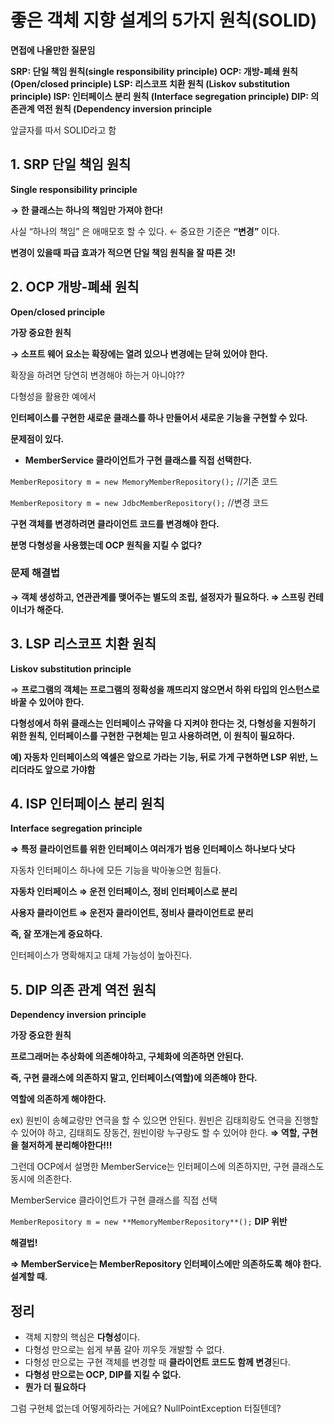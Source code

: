 # 좋은 객체 지향 설계의 5가지 원칙(SOLID)

**면접에 나올만한 질문임**

**SRP: 단일 책임 원칙(single responsibility principle)
OCP: 개방-폐쇄 원칙 (Open/closed principle)
LSP: 리스코프 치환 원칙 (Liskov substitution principle)
ISP: 인터페이스 분리 원칙 (Interface segregation principle)
DIP: 의존관계 역전 원칙 (Dependency inversion principle**

앞글자를 따서 SOLID라고 함

## 1. SRP 단일 책임 원칙

**Single responsibility principle**

**→ 한 클래스는 하나의 책임만 가져야 한다!**

사실 “하나의 책임” 은 애매모호 할 수 있다.   ←  중요한 기준은 **“변경”** 이다. 

**변경이 있을때 파급 효과가 적으면 단일 책임 원칙을 잘 따른 것!**

## 2. OCP 개방-폐쇄 원칙

**Open/closed principle**

**가장 중요한 원칙**

**→ 소프트 웨어 요소는 확장에는 열려 있으나 변경에는 닫혀 있어야 한다.**

확장을 하려면 당연히 변경해야 하는거 아니야??

다형성을 활용한 예에서

**인터페이스를 구현한 새로운 클래스를 하나 만들어서 새로운 기능을 구현할 수 있다.**

**문제점이 있다.**

- **MemberService 클라이언트가 구현 클래스를 직접 선택한다.**

`MemberRepository m = new MemoryMemberRepository();` //기존 코드

`MemberRepository m = new JdbcMemberRepository();` //변경 코드

**구현 객체를 변경하려면 클라이언트 코드를 변경해야 한다.**

**분명 다형성을 사용했는데 OCP 원칙을 지킬 수 없다?**

### 문제 해결법

**→ 객체 생성하고, 연관관계를 맺어주는 별도의 조립, 설정자가 필요하다. ⇒ 스프링 컨테이너가 해준다.**

## 3. LSP 리스코프 치환 원칙

**Liskov substitution principle**

⇒ **프로그램의 객체는 프로그램의 정확성을 깨뜨리지 않으면서 하위 타입의 인스턴스로 바꿀 수 있어야 한다.**

**다형성에서 하위 클래스는 인터페이스 규약을 다 지켜야 한다는 것, 다형성을 지원하기 위한 원칙, 
인터페이스를 구현한 구현체는 믿고 사용하려면, 이 원칙이 필요하다.**

**예) 자동차 인터페이스의 엑셀은 앞으로 가라는 기능, 뒤로 가게 구현하면 LSP 위반, 
느리더라도 앞으로 가야함**

## 4. ISP 인터페이스 분리 원칙

**Interface segregation principle**

**⇒ 특정 클라이언트를 위한 인터페이스 여러개가 범용 인터페이스 하나보다 낫다**

자동차 인터페이스 하나에 모든 기능을 박아놓으면 힘들다.

**자동차 인터페이스 ⇒ 운전 인터페이스, 정비 인터페이스로 분리**

**사용자 클라이언트 ⇒ 운전자 클라이언트, 정비사 클라이언트로 분리**

**즉, 잘 쪼개는게 중요하다.**

인터페이스가 명확해지고 대체 가능성이 높아진다.

## 5. DIP 의존 관계 역전 원칙

**Dependency inversion principle**

**가장 중요한 원칙**

**프로그래머는 추상화에 의존해야하고, 구체화에 의존하면 안된다.**

**즉, 구현 클래스에 의존하지 말고, 인터페이스(역할)에 의존해야 한다.** 

**역할에 의존하게 해야한다.** 

ex) 원빈이 송혜교랑만 연극을 할 수 있으면 안된다.
원빈은 김태희랑도 연극을 진행할 수 있어야 하고,
김태희도 장동건, 원빈이랑 누구랑도 할 수 있어야 한다.
**⇒ 역할, 구현을 철저하게 분리해야한다!!!**

그런데 OCP에서 설명한 MemberService는 인터페이스에 의존하지만, 구현 클래스도
동시에 의존한다.

MemberService 클라이언트가 구현 클래스를 직접 선택

`MemberRepository m = new **MemoryMemberRepository**();`
**DIP 위반**

**해결법!**

**⇒ MemberService는 MemberRepository 인터페이스에만 의존하도록 해야 한다. 설계할 때.**

## 정리

- 객체 지향의 핵심은 **다형성**이다.
- 다형성 만으로는 쉽게 부품 갈아 끼우듯 개발할 수 없다.
- 다형성 만으로는 구현 객체를 변경할 때 **클라이언트 코드도 함께 변경**된다.
- **다형성 만으로는 OCP, DIP를 지킬 수 없다.**
- **뭔가 더 필요하다**

그럼 구현체 없는데 어떻게하라는 거에요? NullPointException 터질텐데?